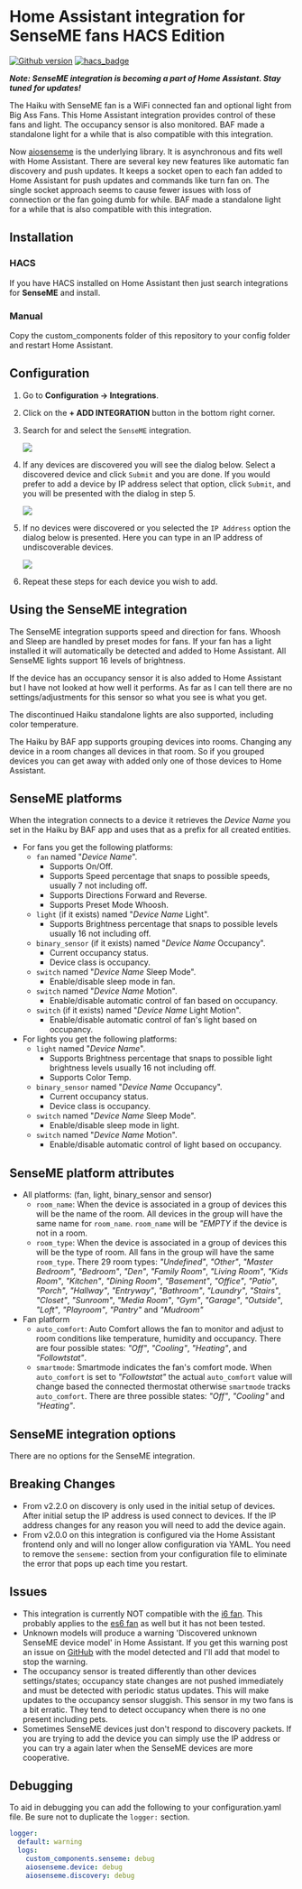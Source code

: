 # Home Assistant integration for SenseME fans HACS Edition

[![Github version](https://img.shields.io/github/v/release/mikeperry/senseme-hacs)](https://github.com/mikeperry/senseme-hacs/releases/latest) [![hacs_badge](https://img.shields.io/badge/HACS-Default-orange.svg)](https://hacs.xyz/)

***Note: SenseME integration is becoming a part of Home Assistant. Stay tuned for updates!***

The Haiku with SenseME fan is a WiFi connected fan and optional light from Big Ass Fans. This Home Assistant integration provides control of these fans and light. The occupancy sensor is also monitored. BAF made a standalone light for a while that is also compatible with this integration.

Now [aiosenseme](https://pypi.org/project/aiosenseme/) is the underlying library. It is asynchronous and fits well with Home Assistant. There are several key new features like automatic fan discovery and push updates. It keeps a socket open to each fan added to Home Assistant for push updates and commands like turn fan on. The single socket approach seems to cause fewer issues with loss of connection or the fan going dumb for while. BAF made a standalone light for a while that is also compatible with this integration.


## Installation

### HACS

If you have HACS installed on Home Assistant then just search integrations for **SenseME** and install.

### Manual

Copy the custom_components folder of this repository to your config folder and restart Home Assistant.

## Configuration

1. Go to **Configuration -> Integrations**.
2. Click on the **+ ADD INTEGRATION** button in the bottom right corner.
3. Search for and select the `SenseME` integration.

   <img src="img/search.png"/>

4. If any devices are discovered you will see the dialog below. Select a discovered device and click `Submit` and you are done. If you would prefer to add a device by IP address select that option, click `Submit`, and you will be presented with the dialog in step 5.

   <img src="img/device.png"/>

5. If no devices were discovered or you selected the `IP Address` option the dialog below is presented. Here you can type in an IP address of undiscoverable devices.

   <img src="img/address.png"/>

6. Repeat these steps for each device you wish to add.

## Using the SenseME integration

The SenseME integration supports speed and direction for fans. Whoosh and Sleep are handled by preset modes for fans. If your fan has a light installed it will automatically be detected and added to Home Assistant. All SenseME lights support 16 levels of brightness.

If the device has an occupancy sensor it is also added to Home Assistant but I have not looked at how well it performs. As far as I can tell there are no settings/adjustments for this sensor so what you see is what you get.

The discontinued Haiku standalone lights are also supported, including color temperature.

The Haiku by BAF app supports grouping devices into rooms. Changing any device in a room changes all devices in that room. So if you grouped devices you can get away with added only one of those devices to Home Assistant.

## SenseME platforms

When the integration connects to a device it retrieves the *Device Name* you set in the Haiku by BAF app and uses that as a prefix for all created entities.

* For fans you get the following platforms:
  * `fan` named "*Device Name*".
    * Supports On/Off.
    * Supports Speed percentage that snaps to possible speeds, usually 7 not including off.
    * Supports Directions Forward and Reverse.
    * Supports Preset Mode Whoosh.
  * `light` (if it exists) named "*Device Name* Light".
    * Supports Brightness percentage that snaps to possible levels usually 16 not including off.
  * `binary_sensor` (if it exists) named "*Device Name* Occupancy".
    * Current occupancy status.
    * Device class is occupancy.
  * `switch` named "*Device Name* Sleep Mode".
    * Enable/disable sleep mode in fan.
  * `switch` named "*Device Name* Motion".
    * Enable/disable automatic control of fan based on occupancy.
  * `switch` (if it exists) named "*Device Name* Light Motion".
    * Enable/disable automatic control of fan's light based on occupancy.
* For lights you get the following platforms:
  * `light` named "*Device Name*".
    * Supports Brightness percentage that snaps to possible light brightness levels usually 16 not including off.
    * Supports Color Temp.
  * `binary_sensor` named "*Device Name* Occupancy".
    * Current occupancy status.
    * Device class is occupancy.
  * `switch` named "*Device Name* Sleep Mode".
    * Enable/disable sleep mode in light.
  * `switch` named "*Device Name* Motion".
    * Enable/disable automatic control of light based on occupancy.

## SenseME platform attributes

* All platforms: (fan, light, binary_sensor and sensor)
  * `room_name`: When the device is associated in a group of devices this will be the name of the room. All devices in the group will have the same name for `room_name`. `room_name` will be *"EMPTY* if the device is not in a room.
  * `room_type`: When the device is associated in a group of devices this will be the type of room. All fans in the group will have the same `room_type`. There 29 room types: *"Undefined"*, *"Other"*, *"Master Bedroom"*, *"Bedroom"*, *"Den"*, *"Family Room"*, *"Living Room"*, *"Kids Room"*, *"Kitchen"*, *"Dining Room"*, *"Basement"*, *"Office"*, *"Patio"*, *"Porch"*, *"Hallway"*, *"Entryway"*, *"Bathroom"*, *"Laundry"*, *"Stairs"*, *"Closet"*, *"Sunroom"*, *"Media Room"*, *"Gym"*, *"Garage"*, *"Outside"*, *"Loft"*, *"Playroom"*, *"Pantry"* and *"Mudroom"*
* Fan platform
  * `auto_comfort`: Auto Comfort allows the fan to monitor and adjust to room conditions like temperature, humidity and occupancy. There are four possible states: *"Off"*, *"Cooling"*, *"Heating"*, and *"Followtstat"*.
  * `smartmode`: Smartmode indicates the fan's comfort mode. When `auto_comfort` is set to *"Followtstat"* the actual `auto_comfort` value will change based the connected thermostat otherwise `smartmode` tracks `auto_comfort`. There are three possible states: *"Off"*, *"Cooling"* and *"Heating"*.

## SenseME integration options

There are no options for the SenseME integration.

## Breaking Changes

* From v2.2.0 on discovery is only used in the initial setup of devices. After initial setup the IP address is used connect to devices. If the IP address changes for any reason you will need to add the device again.
* From v2.0.0 on this integration is configured via the Home Assistant frontend only and will no longer allow configuration via YAML. You need to remove the ```senseme:``` section from your configuration file to eliminate the error that pops up each time you restart.

## Issues

* This integration is currently NOT compatible with the [i6 fan](https://www.bigassfans.com/fans/i6/). This probably applies to the [es6 fan](https://www.bigassfans.com/fans/es6/) as well but it has not been tested.
* Unknown models will produce a warning 'Discovered unknown SenseME device model' in Home Assistant. If you get this warning post an issue on [GitHub](https://github.com/mikelawrence/senseme-hacs/issues) with the model detected and I'll add that model to stop the warning.
* The occupancy sensor is treated differently than other devices settings/states; occupancy state changes are not pushed immediately and must be detected with periodic status updates. This will make updates to the occupancy sensor sluggish. This sensor in my two fans is a bit erratic. They tend to detect occupancy when there is no one present including pets.
* Sometimes SenseME devices just don't respond to discovery packets. If you are trying to add the device you can simply use the IP address or you can try a again later when the SenseME devices are more cooperative.

## Debugging

To aid in debugging you can add the following to your configuration.yaml file. Be sure not to duplicate the ```logger:``` section.

```yaml
logger:
  default: warning
  logs:
    custom_components.senseme: debug
    aiosenseme.device: debug
    aiosenseme.discovery: debug
```
